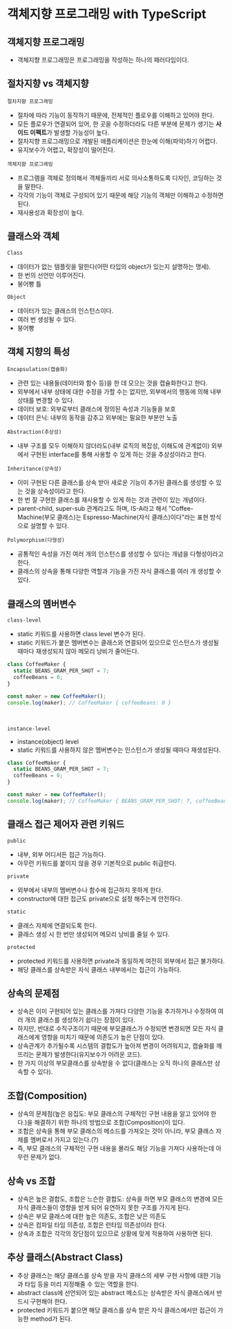 # 객체지향 프로그래밍 with TypeScript

## 객체지향 프로그래밍

- 객체지향 프로그래밍은 프로그래밍을 작성하는 하나의 패러다임이다.

## 절차지향 vs 객체지향

`절차지향 프로그래밍`

- 절차에 따라 기능이 동작하기 때문에, 전체적인 플로우를 이해하고 있어야 한다.
- 모든 플로우가 연결되어 있어, 한 곳을 수정하더라도 다른 부분에 문제가 생기는 <strong>사이드 이펙트</strong>가 발생할 가능성이 높다.
- 절차지향 프로그래밍으로 개발된 애플리케이션은 한눈에 이해(파악)하기 어렵다.
- 유지보수가 어렵고, 확장성이 떨어진다.

`객체지향 프로그래밍`

- 프로그램을 객체로 정의해서 객체들끼리 서로 의사소통하도록 디자인, 코딩하는 것을 말한다.
- 각각의 기능이 객체로 구성되어 있기 때문에 해당 기능의 객체만 이해하고 수정하면 된다.
- 재사용성과 확장성이 높다.

## 클래스와 객체

`Class`

- 데이터가 없는 템플릿을 말한다(어떤 타입의 object가 있는지 설명하는 명세).
- 한 번의 선언만 이루어진다.
- 붕어빵 틀

`Object`

- 데이터가 있는 클래스의 인스턴스이다.
- 여러 번 생성될 수 있다.
- 붕어빵

## 객체 지향의 특성

`Encapsulation(캡슐화)`

- 관련 있는 내용들(데이터와 함수 등)을 한 데 모으는 것을 캡슐화한다고 한다.
- 외부에서 내부 상태에 대한 수정을 가할 수는 없지만, 외부에서의 행동에 의해 내부 상태를 변경할 수 있다.
- 데이터 보호: 외부로부터 클래스에 정의된 속성과 기능들을 보호
- 데이터 은닉: 내부의 동작을 감추고 외부에는 필요한 부분만 노출

`Abstraction(추상성)`

- 내부 구조를 모두 이해하지 않더라도(내부 로직의 복잡성, 이해도에 관계없이) 외부에서 구현된 interface를 통해 사용할 수 있게 하는 것을 추상성이라고 한다.

`Inheritance(상속성)`

- 이미 구현된 다른 클래스를 상속 받아 새로운 기능이 추가된 클래스를 생성할 수 있는 것을 상속성이라고 한다.
- 한 번 잘 구현한 클래스를 재사용할 수 있게 하는 것과 관련이 있는 개념이다.
- parent-child, super-sub 관계라고도 하며, IS-A라고 해서 "Coffee-Machine(부모 클래스)는 Espresso-Machine(자식 클래스)이다"라는 표현 방식으로 설명할 수 있다.

`Polymorphism(다형성)`

- 공통적인 속성을 가진 여러 개의 인스턴스를 생성할 수 있다는 개념을 다형성이라고 한다.
- 클래스의 상속을 통해 다양한 역할과 기능을 가진 자식 클래스를 여러 개 생성할 수 있다.

## 클래스의 멤버변수

`class-level`

- static 키워드를 사용하면 class level 변수가 된다.
- static 키워드가 붙은 멤버변수는 클래스와 연결되어 있으므로 인스턴스가 생성될 때마다 재생성되지 않아 메모리 낭비가 줄어든다.

```ts
class CoffeeMaker {
  static BEANS_GRAM_PER_SHOT = 7;
  coffeeBeans = 0;
}

const maker = new CoffeeMaker();
console.log(maker); // CoffeeMaker { coffeeBeans: 0 }
```

</br>

`instance-level`

- instance(object) level
- static 키워드를 사용하지 않은 멤버변수는 인스턴스가 생성될 때마다 재생성된다.

```ts
class CoffeeMaker {
  static BEANS_GRAM_PER_SHOT = 7;
  coffeeBeans = 0;
}

const maker = new CoffeeMaker();
console.log(maker); // CoffeeMaker { BEANS_GRAM_PER_SHOT: 7, coffeeBeans: 30 }
```

## 클래스 접근 제어자 관련 키워드

`public`

- 내부, 외부 어디서든 접근 가능하다.
- 아무런 키워드를 붙이지 않을 경우 기본적으로 public 취급한다.

`private`

- 외부에서 내부의 멤버변수나 함수에 접근하지 못하게 한다.
- constructor에 대한 접근도 private으로 설정 해주는게 안전하다.

`static`

- 클래스 자체에 연결되도록 한다.
- 클래스 생성 시 한 번만 생성되어 메모리 낭비를 줄일 수 있다.

`protected`

- protected 키워드를 사용하면 private과 동일하게 여전히 외부에서 접근 불가하다.
- 해당 클래스를 상속받은 자식 클래스 내부에서는 접근이 가능하다.

## 상속의 문제점

- 상속은 이미 구현되어 있는 클래스를 가져다 다양한 기능을 추가하거나 수정하여 여러 개의 클래스를 생성하기 쉽다는 장점이 있다.
- 하지만, 반대로 수직구조이기 때문에 부모클래스가 수정되면 변경되면 모든 자식 클래스에게 영향을 미치기 때문에 의존도가 높은 단점이 있다.
- 상속관계가 추가될수록 시스템의 결합도가 높아져 변경이 어려워지고, 캡슐화를 깨뜨리는 문제가 발생한다(유지보수가 어려운 코드).
- 한 가지 이상의 부모클래스를 상속받을 수 없다(클래스는 오직 하나의 클래스만 상속할 수 있다).

## 조합(Composition)

- 상속의 문제점(높은 응집도: 부모 클래스의 구체적인 구현 내용을 알고 있어야 한다.)을 해결하기 위한 하나의 방법으로 조합(Composition)이 있다.
- 조합은 상속을 통해 부모 클래스의 메소드를 가져오는 것이 아니라, 부모 클래스 자체를 멤버로서 가지고 있는다.(?)
- 즉, 부모 클래스의 구체적인 구현 내용을 몰라도 해당 기능을 가져다 사용하는데 아무런 문제가 없다.

## 상속 vs 조합

- 상속은 높은 결합도, 조합은 느슨한 결합도: 상속을 하면 부모 클래스의 변경에 모든 자식 클래스들이 영향을 받게 되어 유연하지 못한 구조를 가지게 된다.
- 상속은 부모 클래스에 대한 높은 의존도, 조합은 낮은 의존도
- 상속은 컴파일 타임 의존성, 조합은 런타임 의존성이라 한다.
- 상속과 조합은 각각의 장단점이 있으므로 상황에 맞게 적용하여 사용하면 된다.

## 추상 클래스(Abstract Class)

- 추상 클래스는 해당 클래스를 상속 받을 자식 클래스의 세부 구현 사항에 대한 기능과 타입 등을 미리 지정해줄 수 있는 역할을 한다.
- abstract class에 선언되어 있는 abstract 메소드는 상속받은 자식 클래스에서 반드시 구현해야 한다.
- protected 키워드가 붙으면 해당 클래스를 상속 받은 자식 클래스에서만 접근이 가능한 method가 된다.
